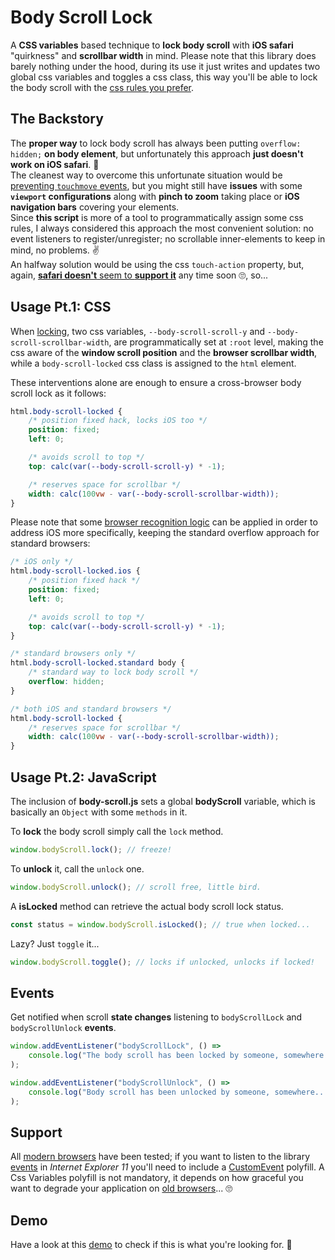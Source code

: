 # Body Scroll Lock

A **CSS variables** based technique to **lock body scroll** with **iOS safari** "quirkness" and **scrollbar width** in mind.
Please note that this library does barely nothing under the hood, during its use it just writes and updates two global css variables and toggles a css class, this way you'll be able to lock the body scroll with the [css rules you prefer](#usage-pt1-css).

## The Backstory

The **proper way** to lock body scroll has always been putting `overflow: hidden;` **on body element**, but unfortunately this approach **just doesn't work on iOS safari**. 🙅<br>
The cleanest way to overcome this unfortunate situation would be [preventing `touchmove` events](https://github.com/willmcpo/body-scroll-lock), but you might still have **issues** with some **`viewport` configurations** along with **pinch to zoom** taking place or **iOS navigation bars** covering your elements.<br>
Since **this script** is more of a tool to programmatically assign some css rules, I always considered this approach the most convenient solution: no event listeners to register/unregister; no scrollable inner-elements to keep in mind, no problems. ✌<br>
An halfway solution would be using the css `touch-action` property, but, again, [**safari doesn't** seem to **support it**](https://bugs.webkit.org/show_bug.cgi?id=133112) any time soon 🙄, so...

## Usage Pt.1: CSS

When [locking](#usage-pt2-javascript), two css variables, `--body-scroll-scroll-y` and `--body-scroll-scrollbar-width`, are programmatically set at `:root` level, making the css aware of the **window scroll position** and the **browser scrollbar width**, while a `body-scroll-locked` css class is assigned to the `html` element.

These interventions alone are enough to ensure a cross-browser body scroll lock as it follows:

```css
html.body-scroll-locked {
    /* position fixed hack, locks iOS too */
    position: fixed;
    left: 0;

    /* avoids scroll to top */
    top: calc(var(--body-scroll-scroll-y) * -1);

    /* reserves space for scrollbar */
    width: calc(100vw - var(--body-scroll-scrollbar-width));
}
```

Please note that some [browser recognition logic](https://gist.github.com/memob0x/0869e759887441b1349fdfe6bf5a188d) can be applied in order to address iOS more specifically, keeping the standard overflow approach for standard browsers:

```css
/* iOS only */
html.body-scroll-locked.ios {
    /* position fixed hack */
    position: fixed;
    left: 0;

    /* avoids scroll to top */
    top: calc(var(--body-scroll-scroll-y) * -1);
}

/* standard browsers only */
html.body-scroll-locked.standard body {
    /* standard way to lock body scroll */
    overflow: hidden;
}

/* both iOS and standard browsers */
html.body-scroll-locked {
    /* reserves space for scrollbar */
    width: calc(100vw - var(--body-scroll-scrollbar-width));
}
```

## Usage Pt.2: JavaScript

The inclusion of **body-scroll.js** sets a global **bodyScroll** variable, which is basically an `Object` with some `methods` in it.

To **lock** the body scroll simply call the `lock` method.

```javascript
window.bodyScroll.lock(); // freeze!
```

To **unlock** it, call the `unlock` one.

```javascript
window.bodyScroll.unlock(); // scroll free, little bird.
```

A **isLocked** method can retrieve the actual body scroll lock status.

```javascript
const status = window.bodyScroll.isLocked(); // true when locked...
```

Lazy? Just `toggle` it...

```javascript
window.bodyScroll.toggle(); // locks if unlocked, unlocks if locked!
```

## Events

Get notified when scroll **state changes** listening to `bodyScrollLock` and `bodyScrollUnlock` **events**.

```javascript
window.addEventListener("bodyScrollLock", () =>
    console.log("The body scroll has been locked by someone, somewhere...")
);

window.addEventListener("bodyScrollUnlock", () =>
    console.log("Body scroll has been unlocked by someone, somewhere...")
);
```

## Support

All [modern browsers](https://teamtreehouse.com/community/what-is-a-modern-browser) have been tested; if you want to listen to the library [events](#events) in _Internet Explorer 11_ you'll need to include a [CustomEvent](https://developer.mozilla.org/en-US/docs/Web/API/CustomEvent/CustomEvent#Polyfill) polyfill.
A Css Variables polyfill is not mandatory, it depends on how graceful you want to degrade your application on [old browsers](https://caniuse.com/#feat=css-variables)... 🙄

## Demo

Have a look at this [demo](https://memob0x.github.io/body-scroll-lock/demo/) to check if this is what you're looking for. 🤞

